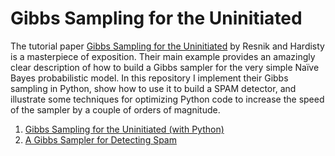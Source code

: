 # Gibbs Sampling for the Uninitiated

The tutorial paper 
[Gibbs Sampling for the Uninitiated](https://www.umiacs.umd.edu/~resnik/pubs/LAMP-TR-153.pdf)
by Resnik and Hardisty is a masterpiece of exposition.  Their main example provides an amazingly 
clear description of how to build a Gibbs sampler for the very simple Naı̈ve Bayes probabilistic model. 
In this repository I implement their Gibbs sampling in Python, show how to use it to build a SPAM detector, and illustrate
some techniques for optimizing Python code to increase the speed of the sampler by a couple of orders of magnitude.

1. [Gibbs Sampling for the Uninitiated (with Python)](https://nbviewer.jupyter.org/github/bobflagg/gibbs-sampling-for-the-uninitiated/blob/master/Gibbs-sampling-for-the-Uninitiated.ipynb)
2. [A Gibbs Sampler for Detecting Spam](https://nbviewer.jupyter.org/github/bobflagg/gibbs-sampling-for-the-uninitiated/blob/master/a-gibbs-sampler-for-detecting-spam.ipynb)


